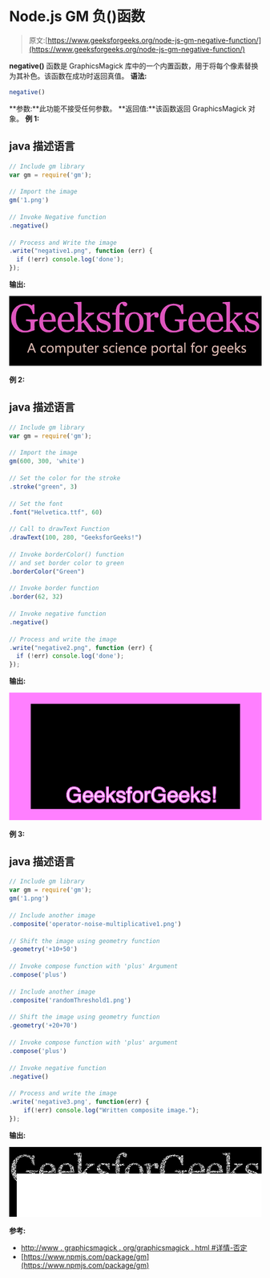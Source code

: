 # Node.js GM 负()函数

> 原文:[https://www.geeksforgeeks.org/node-js-gm-negative-function/](https://www.geeksforgeeks.org/node-js-gm-negative-function/)

**negative()** 函数是 GraphicsMagick 库中的一个内置函数，用于将每个像素替换为其补色。该函数在成功时返回真值。
**语法:**

```js
negative()
```

**参数:**此功能不接受任何参数。
**返回值:**该函数返回 GraphicsMagick 对象。
**例 1:**

## java 描述语言

```js
// Include gm library
var gm = require('gm');

// Import the image
gm('1.png')

// Invoke Negative function
.negative()

// Process and Write the image
.write("negative1.png", function (err) {
  if (!err) console.log('done');
});
```

**输出:**

![](img/274b607cad3a5d05b0c3a6d6fbfd372b.png)

**例 2:**

## java 描述语言

```js
// Include gm library
var gm = require('gm');

// Import the image
gm(600, 300, 'white')

// Set the color for the stroke
.stroke("green", 3)

// Set the font 
.font("Helvetica.ttf", 60)

// Call to drawText Function
.drawText(100, 280, "GeeksforGeeks!")

// Invoke borderColor() function
// and set border color to green
.borderColor("Green")

// Invoke border function
.border(62, 32)

// Invoke negative function
.negative()

// Process and write the image 
.write("negative2.png", function (err) {
  if (!err) console.log('done');
});
```

**输出:**

![](img/8d7e302f79c30ed6da4247fb0aae5973.png)

**例 3:**

## java 描述语言

```js
// Include gm library
var gm = require('gm');
gm('1.png')

// Include another image
.composite('operator-noise-multiplicative1.png')

// Shift the image using geometry function
.geometry('+10+50')

// Invoke compose function with 'plus' Argument
.compose('plus')

// Include another image
.composite('randomThreshold1.png')

// Shift the image using geometry function
.geometry('+20+70')

// Invoke compose function with 'plus' argument
.compose('plus')

// Invoke negative function
.negative()

// Process and write the image
.write('negative3.png', function(err) {
    if(!err) console.log("Written composite image.");
});
```

**输出:**

![](img/ade72ef545a97ff22efe1f9012361d64.png)

**参考:**

*   [http://www . graphicsmagick . org/graphicsmagick . html #详情-否定](http://www.graphicsmagick.org/GraphicsMagick.html#details-negate)
*   [https://www.npmjs.com/package/gm](https://www.npmjs.com/package/gm)